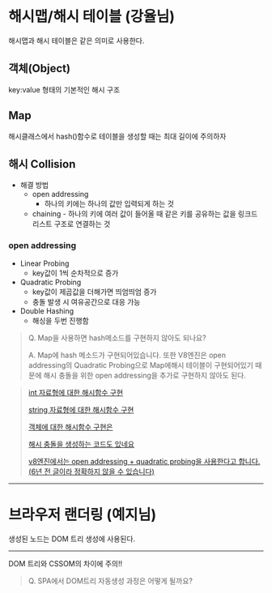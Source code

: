 # **해시맵/해시 테이블 (강율님)**

해시맵과 해시 테이블은 같은 의미로 사용한다.

## **객체(Object)**

key:value 형태의 기본적인 해시 구조

## **Map**

해시클래스에서 hash()함수로 테이블을 생성할 때는 최대 길이에 주의하자

## **해시 Collision**

- 해결 방법
  - open addressing
    - 하나의 키에는 하나의 값만 입력되게 하는 것
  - chaining - 하나의 키에 여러 값이 들어올 때 같은 키를 공유하는 값을 링크드 리스트 구조로 연결하는 것

### **open addressing**

- Linear Probing
  - key값이 1씩 순차적으로 증가
- Quadratic Probing
  - key값이 제곱값을 더해가면 띄엄띄엄 증가
  - 충돌 발생 시 여유공간으로 대응 가능
- Double Hashing
  - 해싱을 두번 진행함

> Q. Map을 사용하면 hash메소드를 구현하지 않아도 되나요?
>
> A. Map에 hash 메소드가 구현되어있습니다. 또한 V8엔진은 open addressing의 Quadratic Probing으로 Map에해시 테이블이 구현되어있기 때문에 해시 충돌을 위한 open addressing을 추가로 구현하지 않아도 된다.

> [int 자료형에 대한 해시함수 구현](https://itnext.io/v8-deep-dives-understanding-map-internals-45eb94a183df)
>
> [string 자료형에 대한 해시함수 구현](https://github.com/nodejs/node/blob/238104c531219db05e3421521c305404ce0c0cce/deps/v8/src/objects/string.cc#L1338)
>
> [객체에 대한 해시함수 구현은](https://github.com/nodejs/node/blob/238104c531219db05e3421521c305404ce0c0cce/deps/v8/src/execution/isolate.cc#L3785)
>
> [해시 충돌을 생성하는 코드도 있네요](https://github.com/hastebrot/V8-Hash-Collision-Generator)
>
> [v8엔진에서는 open addressing + quadratic probing을 사용한다고 합니다. (6년 전 글이라 정확하지 않을 수 있습니다)](https://stackoverflow.com/questions/39766702/what-is-the-collision-resolution-mechanism-for-v8s-associative-array)

---

# **브라우저 랜더링 (예지님)**

생성된 노드는 DOM 트리 생성에 사용된다.

---

DOM 트리와 CSSOM의 차이에 주의!!

> Q. SPA에서 DOM트리 자동생성 과정은 어떻게 될까요?
